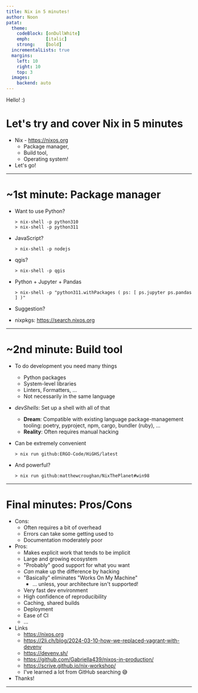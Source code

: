 ```yaml
---
title: Nix in 5 minutes!
author: Noon
patat:
  theme:
    codeBlock: [onDullWhite]
    emph:      [italic]
    strong:    [bold]
  incrementalLists: true
  margins:
    left: 10
    right: 10
    top: 3
  images:
    backend: auto
---
```


Hello! :)

# Let's try and cover Nix in 5 minutes

- Nix - <https://nixos.org>
    - Package manager,
    - Build tool,
    - Operating system!
- Let's go!

---

# ~1st minute: Package manager

- Want to use Python?

    ```
    > nix-shell -p python310
    > nix-shell -p python311
    ```

- JavaScript?

    ```
    > nix-shell -p nodejs
    ```

- qgis?

    ```
    > nix-shell -p qgis
    ```

- Python + Jupyter + Pandas

    ```
    > nix-shell -p "python311.withPackages ( ps: [ ps.jupyter ps.pandas ] )"
    ```

- Suggestion?

- nixpkgs: <https://search.nixos.org>

---

# ~2nd minute: Build tool

- To do development you need many things
    - Python packages
    - System-level libraries
    - Linters, Formatters, ...
    - Not necessarily in the same language

- *devShells*: Set up a shell with all of that
    - **Dream**: Compatible with existing language package-management
    tooling: poetry, pyproject, npm, cargo, bundler (ruby), ...
    - **Reality**: Often requires manual hacking

- Can be extremely convenient

    ```
    > nix run github:ERGO-Code/HiGHS/latest
    ```

- And powerful?

    ```
    > nix run github:matthewcroughan/NixThePlanet#win98
    ```

---

# Final minutes: Pros/Cons

- Cons:
    - Often requires a bit of overhead
    - Errors can take some getting used to
    - Documentation moderately poor
- Pros:
    - Makes explicit work that tends to be implicit
    - Large and growing ecosystem
    - "Probably" good support for what you want
    - _Can_ make up the difference by hacking
    -  "Basically" eliminates "Works On My Machine"
        - ... unless, your architecture isn't supported!
    - Very fast dev environment
    - High confidence of reproducibility
    - Caching, shared builds
    - Deployment
    - Ease of CI
    - ...
- Links
    - <https://nixos.org>
    - <https://2li.ch/blog/2024-03-10-how-we-replaced-vagrant-with-devenv>
    - <https://devenv.sh/>
    - <https://github.com/Gabriella439/nixos-in-production/>
    - <https://scrive.github.io/nix-workshop/>
    - I've learned a lot from GitHub searching 😅
- Thanks!

---
